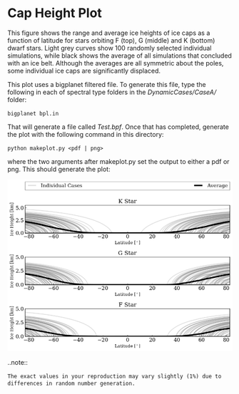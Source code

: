 # Cap Height Plot

This figure shows the range and average ice heights of ice caps as a function of latitude for stars orbiting F (top), G (middle) and K (bottom) dwarf stars. Light grey curves show 100 randomly selected individual simulations, while black shows the average of all simulations that concluded with an ice belt. Although the averages are all symmetric about the poles, some individual ice caps are significantly displaced.

This plot uses a bigplanet filtered file. To generate this file, type the following in each of spectral type folders in the _DynamicCases/CaseA/_ folder:

```
bigplanet bpl.in
```

That will generate a file called _Test.bpf_. Once that has completed,  generate the plot with the following command in this directory:

```
python makeplot.py <pdf | png>
```

where the two arguments after makeplot.py set the output to either a pdf or png. This should generate the plot:

![CapHeight](CapHeight.png)

..note::

    The exact values in your reproduction may vary slightly (1%) due to differences in random number generation.